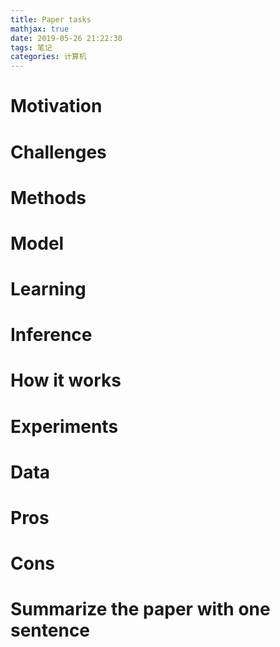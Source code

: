 ```yaml
---
title: Paper tasks
mathjax: true
date: 2019-05-26 21:22:30
tags: 笔记
categories: 计算机
---
```


# Motivation

# Challenges

# Methods

# Model

# Learning

# Inference

# How it works

# Experiments

# Data

# Pros

# Cons

# Summarize the paper with one sentence
<!--stackedit_data:
eyJoaXN0b3J5IjpbMTkyMDQ4NTYwNl19
-->